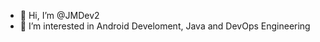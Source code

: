 - 👋 Hi, I’m @JMDev2
- 👀 I’m interested in Android Develoment, Java and DevOps Engineering



<!---
JMDev2/JMDev2 is a ✨ special ✨ repository because its `README.md` (this file) appears on your GitHub profile.
You can click the Preview link to take a look at your changes.
--->
